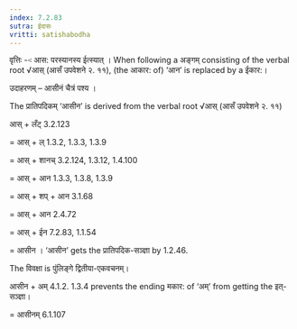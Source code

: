 ```yaml
---
index: 7.2.83
sutra: ईदासः
vritti: satishabodha
---
```






वृत्तिः --ः आस: परस्यानस्य ईत्स्यात् । When following a अङ्गम् consisting of the verbal root √आस् (आसँ उपवेशने २. ११), (the आकार: of) ‘आन’ is replaced by a ईकार:।


उदाहरणम् – आसीनं चैत्रं पश्‍य ।


The प्रातिपदिकम् ‘आसीन’ is derived from the verbal root √आस् (आसँ उपवेशने २. ११)

आस् + लँट् 3.2.123

= आस् + ल् 1.3.2, 1.3.3, 1.3.9

= आस् + शानच् 3.2.124, 1.3.12, 1.4.100

= आस् + आन 1.3.3, 1.3.8, 1.3.9

= आस् + शप् + आन 3.1.68

= आस् + आन 2.4.72

= आस् + ईन 7.2.83, 1.1.54

= आसीन । ‘आसीन’ gets the प्रातिपदिक-सञ्ज्ञा by 1.2.46.


The विवक्षा is पुंलिङ्गे द्वितीया-एकवचनम्।

आसीन + अम् 4.1.2. 1.3.4 prevents the ending मकार: of ‘अम्’ from getting the इत्-सञ्ज्ञा।

= आसीनम् 6.1.107

